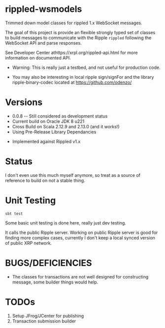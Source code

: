 # rippled-wsmodels

Trimmed down model classes for rippled 1.x WebSocket messages.

The goal of this project is provide an flexible strongly typed set of classes to build messages
to communicate with the Ripple `rippled` following the WebSocket API and parse responses.

See Developer Center athttps://xrpl.org/rippled-api.html for more information on documented API.

* Warning: This is really just a testbed, and not useful for production code.

* You may also be interesting in local ripple sign/signFor and the library ripple-binary-codec located at
       https://github.com/odenzo/

# Versions
* 0.0.8 -- Still considered as development status
* Current build on Oracle JDK 8 u221
* Cross Build on Scala 2.12.9 and 2.13.0  (and it works!)
* Using Pre-Release Library Dependancies

- Implemented against Rippled v1.x


# Status

I don't even use this much myself anymore, so treat as a source of reference to build on not a stable thing.

# Unit Testing
```sbt test```

Some basic unit testing is done here, really just dev testing. 

It calls the public Ripple server.
Working on public Ripple server is good for finding more complex cases, currently I don't keep a local 
synced version of public XRP network.




# BUGS/DEFICIENCIES

- The classes for transactions are not well designed for constructing message, some builder things would help.


# TODOs

1. Setup JFrog/JCenter for publishing
2. Transaction submission builder

